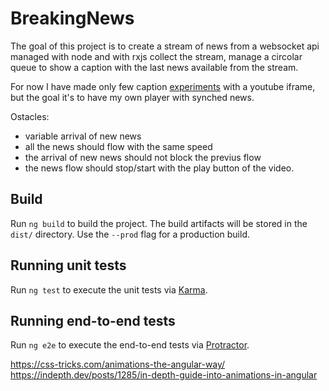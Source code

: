 # BreakingNews

The goal of this project is to create a stream of news from a websocket api managed with node and with rxjs collect the stream, manage a circolar queue to show a caption with the last news available from the stream.

For now I have made only few caption [experiments](https://lichfolky.github.io/node/rxjs/videos/2021/02/20/breaking-news.html
) with a youtube iframe,
but the goal it's to have my own player with synched news.

Ostacles: 
+ variable arrival of new news
+ all the news should flow with the same speed
+ the arrival of new news should not block the previus flow
+ the news flow should stop/start with the play button of the video.

## Build

Run `ng build` to build the project. The build artifacts will be stored in the `dist/` directory. Use the `--prod` flag for a production build.

## Running unit tests

Run `ng test` to execute the unit tests via [Karma](https://karma-runner.github.io).

## Running end-to-end tests

Run `ng e2e` to execute the end-to-end tests via [Protractor](http://www.protractortest.org/).


https://css-tricks.com/animations-the-angular-way/
https://indepth.dev/posts/1285/in-depth-guide-into-animations-in-angular
